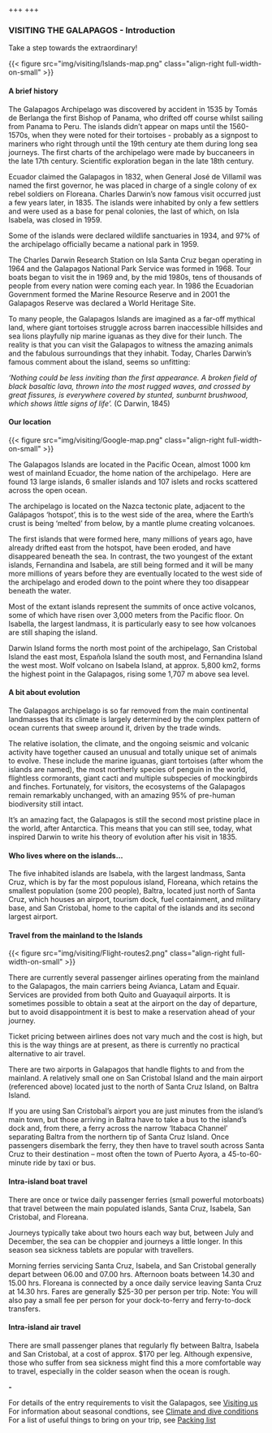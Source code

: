 +++
+++

### VISITING THE GALAPAGOS - Introduction

<span class="strapline">Take a step towards the extraordinary!</span>

{{< figure src="img/visiting/Islands-map.png" class="align-right full-width-on-small" >}}

#### A brief history
The Galapagos Archipelago was discovered by accident in 1535 by Tomás de Berlanga the first Bishop of Panama, who drifted off course whilst sailing from Panama to Peru. The islands didn’t appear on maps until the 1560-1570s, when they were noted for their tortoises - probably as a signpost to mariners who right through until the 19th century ate them during long sea journeys.  The first charts of the archipelago were made by buccaneers in the late 17th century.  Scientific exploration began in the late 18th century.

Ecuador claimed the Galapagos in 1832, when General José de Villamil was named the first governor, he was placed in charge of a single colony of ex rebel soldiers on Floreana.  Charles Darwin’s now famous visit occurred just a few years later, in 1835.  The islands were inhabited by only a few settlers and were used as a base for penal colonies, the last of which, on Isla Isabela, was closed in 1959.

Some of the islands were declared wildlife sanctuaries in 1934, and 97% of the archipelago officially became a national park in 1959.
 
The Charles Darwin Research Station on Isla Santa Cruz began operating in 1964 and the Galapagos National Park Service was formed in 1968.  Tour boats began to visit the in 1969 and, by the mid 1980s, tens of thousands of people from every nation were coming each year. In 1986 the Ecuadorian Government formed the Marine Resource Reserve and in 2001 the Galapagos Reserve was declared a World Heritage Site.
 
To many people, the Galapagos Islands are imagined as a far-off mythical land, where giant tortoises struggle across barren inaccessible hillsides and sea lions playfully nip marine iguanas as they dive for their lunch. The reality is that you can visit the Galapagos to witness the amazing animals and the fabulous surroundings that they inhabit.  Today, Charles Darwin’s famous comment about the island, seems so unfitting:

<I>‘Nothing could be less inviting than the first appearance. A broken field of black basaltic lava, thrown into the most rugged waves, and crossed by great fissures, is everywhere covered by stunted, sunburnt brushwood, which shows little signs of life’.</I> (C Darwin, 1845)

#### Our location
{{< figure src="img/visiting/Google-map.png" class="align-right full-width-on-small" >}}

The Galapagos Islands are located in the Pacific Ocean, almost 1000 km west of mainland Ecuador, the home nation of the archipelago.  Here are found 13 large islands, 6 smaller islands and 107 islets and rocks scattered across the open ocean.

The archipelago is located on the Nazca tectonic plate, adjacent to the Galápagos ‘hotspot’, this is to the west side of the area, where the Earth’s crust is being ‘melted’ from below, by a mantle plume creating volcanoes. 

The first islands that were formed here, many millions of years ago, have already drifted east from the hotspot, have been eroded, and have disappeared beneath the sea. In contrast, the two youngest of the extant islands, Fernandina and Isabela, are still being formed and it will be many more millions of years before they are eventually located to the west side of the archipelago and eroded down to the point where they too disappear beneath the water.  

Most of the extant islands represent the summits of once active volcanos, some of which have risen over 3,000 meters from the Pacific floor.  On Isabella, the largest landmass, it is particularly easy to see how volcanoes are still shaping the island.

Darwin Island forms the north most point of the archipelago, San Cristobal Island the east most, Española Island the south most, and Fernandina Island the west most.  Wolf volcano on Isabela Island, at approx. 5,800 km2, forms the highest point in the Galapagos, rising some 1,707 m above sea level.


#### A bit about evolution
The Galapagos archipelago is so far removed from the main continental landmasses that its climate is largely determined by the complex pattern of ocean currents that sweep around it, driven by the trade winds.

The relative isolation, the climate, and the ongoing seismic and volcanic activity have together caused an unusual and totally unique set of animals to evolve. These include the marine iguanas, giant tortoises (after whom the islands are named), the most northerly species of penguin in the world, flightless cormorants, giant cacti and multiple subspecies of mockingbirds and finches. Fortunately, for visitors, the ecosystems of the Galapagos remain remarkably unchanged, with an amazing 95% of pre-human biodiversity still intact.

It’s an amazing fact, the Galapagos is still the second most pristine place in the world, after Antarctica. This means that you can still see, today, what inspired Darwin to write his theory of evolution after his visit in 1835.


#### Who lives where on the islands…
The five inhabited islands are Isabela, with the largest landmass, Santa Cruz, which is by far the most populous island, Floreana, which retains the smallest population (some 200 people), Baltra, located just north of Santa Cruz, which houses an airport, tourism dock, fuel containment, and military base, and San Cristobal, home to the capital of the islands and its second largest airport.

#### Travel from the mainland to the Islands

{{< figure src="img/visiting/Flight-routes2.png" class="align-right full-width-on-small" >}}

There are currently several passenger airlines operating from the mainland to the Galapagos, the main carriers being Avianca, Latam and Equair. Services are provided from both Quito and Guayaquil airports. It is sometimes possible to obtain a seat at the airport on the day of departure, but to avoid disappointment it is best to make a reservation ahead of your journey.

Ticket pricing between airlines does not vary much and the cost is high, but this is the way things are at present, as there is currently no practical alternative to air travel.
 
There are two airports in Galapagos that handle flights to and from the mainland.  A relatively small one on San Cristobal Island and the main airport (referenced above) located just to the north of Santa Cruz Island, on Baltra Island. 
  
If you are using San Cristobal’s airport you are just minutes from the island’s main town, but those arriving in Baltra have to take a bus to the island’s dock and, from there, a ferry across the narrow ‘Itabaca Channel’ separating Baltra from the northern tip of Santa Cruz Island.  Once passengers disembark the ferry, they then have to travel south across Santa Cruz to their destination – most often the town of Puerto Ayora, a 45-to-60-minute ride by taxi or bus.


#### Intra-island boat travel
There are once or twice daily passenger ferries (small powerful motorboats) that travel between the main populated islands, Santa Cruz, Isabela, San Cristobal, and Floreana.

Journeys typically take about two hours each way but, between July and December, the sea can be choppier and journeys a little longer.  In this season sea sickness tablets are popular with travellers.

Morning ferries servicing Santa Cruz, Isabela, and San Cristobal generally depart between 06.00 and 07.00 hrs.  Afternoon boats between 14.30 and 15.00 hrs.  Floreana is connected by a once daily service leaving Santa Cruz at 14.30 hrs.  Fares are generally $25-30 per person per trip.  Note: You will also pay a small fee per person for your dock-to-ferry and ferry-to-dock transfers.


#### Intra-island air travel
There are small passenger planes that regularly fly between Baltra, Isabela and San Cristobal, at a cost of approx. $170 per leg. Although expensive, those who suffer from sea sickness might find this a more comfortable way to travel, especially in the colder season when the ocean is rough.

**-**

For details of the entry requirements to visit the Galapagos, see [Visiting us](/visiting/plan-your-trip)
For information about seasonal condtions, see [Climate and dive conditions](/visiting/climate-and-dive-conditions)
For a list of useful things to bring on your trip, see [Packing list](/visiting/packing-list)